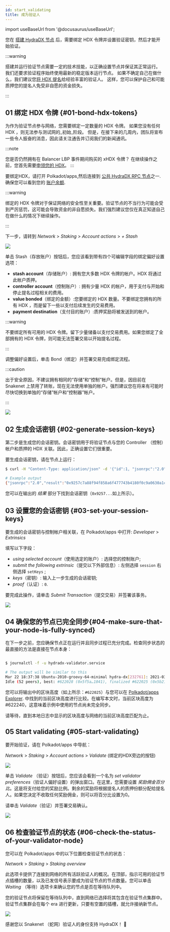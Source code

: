 ```yaml
---
id: start_validating 
title: 成为验证人
---
```


import useBaseUrl from '@docusaurus/useBaseUrl';

 您在 [搭建 HydraDX 节点](/node_setup) 后，需要绑定 HDX 令牌并设置验证密钥，然后才能开始验证。

:::warning

搭建并运行验证节点需要一定的技术技能，以正确设置节点并保证其正常运行。 我们还要求验证程序始终使用最新的稳定版本运行节点。 如果不确定自己在做什么，我们建议您[将 HDX 提名](/start_nominating)给经验丰富的验证人。 这样，您可以保护自己和可能质押您的提名人免受非自愿的资金损失。

:::

## 01 绑定 HDX 令牌 {#01-bond-hdx-tokens}

为作为验证节点参与网络，您需要绑定一定数量的 HDX 令牌。 如果您没有任何 HDX ，则无法参与测试网的_初始_阶段。 但是，在接下来的几周内，团队将宣布一些令人振奋的消息，因此请关注通告并订阅我们的新闻通讯。

:::note

您是否仍然拥有在 Balancer LBP 事件期间购买的 xHDX 令牌？ 在继续操作之前，您首先需要[申领您的 HDX](/claim)。
:::

要绑定HDX，请打开 Polkadot/apps,然后连接到 [公共 HydraDX RPC 节点](/polkadotjs_apps_public)之一. 确保您可以看到您的 [账户余额](https://polkadot.js.org/apps/?rpc=wss%3A%2F%2Frpc-01.snakenet.hydradx.io#/accounts).

:::warning

绑定的 HDX 令牌对于保证网络的安全性至关重要。验证节点的不当行为可能会受到严厉惩罚，这可能会导致资金的非自愿损失。我们强烈建议您仅在真正知道自己在做什么的情况下继续操作。

:::

下一步，请转到 *Network* > *Staking* > *Account actions* > *+ Stash*

<div style={{textAlign: 'center'}}>
  <img src={useBaseUrl('/validator-guide/bond-hdx-1.png')} />
</div>

单击 Stash（存放账户）按钮后，您应该看到带有四个可编辑字段的绑定偏好设置选项：
* **stash account**（存储账户）: 拥有您大多数 HDX 令牌的帐户。HDX 将通过此帐户质押。
* **controller account**（控制账户）: 拥有少量 HDX 的帐户，用于支付与开始和停止提名过程相关的费用。
* **value bonded**（绑定的金额）:您要绑定的 HDX 数量。不要绑定您拥有的所有 HDX ，而是留下一些以支付后续发生的交易费用。
* **payment destination**（支付目的账户）:质押奖励将被发送到的帐户。 

:::warning

不要绑定所有可用的 HDX 令牌。留下少量储备以支付交易费用。如果您绑定了全部拥有的 HDX 令牌，则可能无法签署交易以开始提名过程。

:::

调整偏好设置后，单击 Bond（绑定）并签署交易完成绑定流程。

:::caution

出于安全原因，不建议拥有相同的“存储”和“控制”帐户。但是，因目前在 Snakenet 上禁用了转账，现在无法使用单独的帐户。强烈建议您在将来有可能时尽快切换到单独的“存储”帐户和“控制器”帐户。

:::

<div style={{textAlign: 'center'}}>
  <img src={useBaseUrl('/validator-guide/bond-hdx-2.png')} />
</div>

## 02 生成会话密钥 {#02-generate-session-keys}

第二步是生成您的会话密钥。会话密钥用于将验证节点与您的 Controller （控制）帐户和质押的 HDX 关联。因此，正确设置它们很重要。

要生成会话密钥，请在节点上运行：

```bash
$ curl -H "Content-Type: application/json" -d '{"id":1, "jsonrpc":"2.0", "method": "author_rotateKeys", "params":[]}' http://localhost:9933

# Example output
{"jsonrpc":"2.0","result":"0x9257c7a88f94f858a6f477743b4180f0c9a0630a1cea85c3f47dc6ca78e503767089bebe02b18765232ecd67b35a7fb18fc3027613840f27aca5a5cc300775391cf298af0f0e0342d0d0d873b1ec703009c6816a471c64b5394267c6fc583c31884ac83d9fed55d5379bbe1579601872ccc577ad044dd449848da1f830dd3e45","id":1}
```

您可以在输出的 _结果_ 部分下找到会话密钥（`0x9257...`如上所示）。  

## 03 设置您的会话密钥 {#03-set-your-session-keys}

要生成的会话密钥与控制帐户相关联，在 Polkadot/apps 中打开:
*Developer* > *Extrinsics*

填写以下字段：

* _using selected account_（使用选定的账户）: 选择您的控制账户;
* _submit the following extrinsic_（提交以下外部信息）: 左侧选择 `session` 右侧选择 `setKeys` ;
* _keys_（密钥）: 输入上一步生成的会话密钥;
* _proof_（认证）: `0`.

要完成此操作，请单击 _Submit Transaction_（提交交易）并签署该事务。

<div style={{textAlign: 'center'}}>
  <img src={useBaseUrl('/validator-guide/set-session-keys-1.png')} />
</div>

## 04 确保您的节点已完全同步{#04-make-sure-that-your-node-is-fully-synced}

在下一步之前，您应确保节点正在运行并且同步过程已充分完成。检查同步状态的最直接的方法是直接在节点本身：

```bash

$ journalctl -f -u hydradx-validator.service

# The output will be similar to this
Mar 22 18:37:38 Ubuntu-2010-groovy-64-minimal hydra-dx[232761]: 2021-03-22 18:37:38  💤 
Idle (52 peers), best: #622028 (0x5f5a…1041), finalized #622025 (0x5b21…a746), ⬇ 9.1kiB/s ⬆ 6.1kiB/s

```

您可以将输出中的区块高度（如上所示：`#622025`）与您可以在 [Polkadot/apps Explorer](https://polkadot.js.org/apps/?rpc=wss%3A%2F%2Frpc-01.snakenet.hydradx.io#/explorer). 中找到的当前区块高度进行比较。在编写本文时，当前区块高度为#622240，这意味着示例中使用的节点尚未完全同步。

请等待，直到本地日志中显示的区块高度与网络的当前区块高度匹配为止。

## 05 Start validating {#05-start-validating}

要开始验证，请在 Polkadot/apps 中导航：

*Network* > *Staking* > *Account actions* > *Validate* (绑定的HDX旁边的按钮)

<div style={{textAlign: 'center'}}>
  <img src={useBaseUrl('/validator-guide/validate-1.png')} />
</div>

单击 *Validate* （验证）按钮后，您应该会看到一个名为 *set validator preferences*（验证人偏好设置）的弹出窗口。在这里，您需要设置 _奖励佣金百分比_。这是将支付给您的奖励比例。剩余的奖励将根据提名人的质押份额分配给提名人。如果您决定不收取任何奖励佣金，则可以将百分比设置为0。

请单击 *Validate*（验证）并签署交易确认。

<div style={{textAlign: 'center'}}>
  <img src={useBaseUrl('/validator-guide/validate-2.png')} />
</div>

## 06 检查验证节点的状态 {#06-check-the-status-of-your-validator-node}

您可以在 Polkadot/apps 中的以下位置检查验证节点的状态：

*Network* > *Staking* > *Staking overview*

此选项卡提供了连接到网络的所有活跃验证人的概况。在顶部，指示可用的验证节点插槽的数量，以及已发信号表示要成为验证节点的节点数量。您可以单击 _Waiting_ （等待）选项卡来确认您的节点是否在等待队列中。

您的验证节点将保留在等待队列中，直到网络已选择将其包含在验证节点集群中。验证节点集群会在每个 era 进行更新，只要有空置的插槽，就允许接纳新节点。

<div style={{textAlign: 'center'}}>
  <img src={useBaseUrl('/validator-guide/validate-3.png')} />
</div>

感谢您以 Snakenet （蛇网）验证人的身份支持 HydraDX！ 🎉
